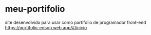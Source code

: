 # meu-portifolio
site desenvolvido para usar como portifolio de programador front-end
https://portifolio-edson.web.app/#/inicio
